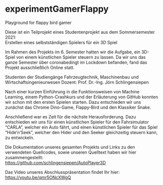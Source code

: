 # experimentGamerFlappy
Playground for flappy bird gamer 

Diese ist ein Teilprojekt eines Studentenprojekt aus dem Sommersemester 2021: \
Erstellen eines selbstständigen Spielers für ein 3D Spiel

Im Rahmen des Projekts im 6. Semester hatten wir die Aufgabe, ein 3D-Spiel von einem künstlichen Spieler steuern zu lassen. Da wir uns das ganze Semester über coronabedingt im Lockdown befanden, fand das Projekt ausschließlich Online statt.

Studenten der Studiengänge Fahrzeugtechnik, Maschinenbau und Wirtschaftsingenieurwesen Dozent: Prof. Dr.-Ing. Jörn Schlingensiepen

Nach einer kurzen Einführung in die Funktionsweisen von Machine Learning, einem Python-Crashkurs und der Erläuterung von GitHub konnten wir schon mit den ersten Spielen starten. Dazu entschieden wir uns zunächst das Chrome Dino-Game, Flappy-Bird und den Klassiker Snake.

Anschließend war es Zeit für die nächste Herausforderung. Dazu entschieden wir uns für einen künstlichen Spieler für den Fahrsimulator “CARLA”, welcher ein Auto fährt, und einen künstlichen Spieler für das Spiel “Hide’n’Seek”, welcher den Hider und den Seeker gleichzeitig steuern kann, zu entwickeln.

Die Dokumentation unseres gesamten Projekts und Links zu den verwendeten Quellcodes, sowie unseren Quelltext haben wir hier zusammengestellt: \
https://github.com/schlingensiepen/AutoPlayer3D

Das Video unseres Abschlusspräsentation findet Ihr hier: \
https://youtu.be/qmr5ONcXWgQ
